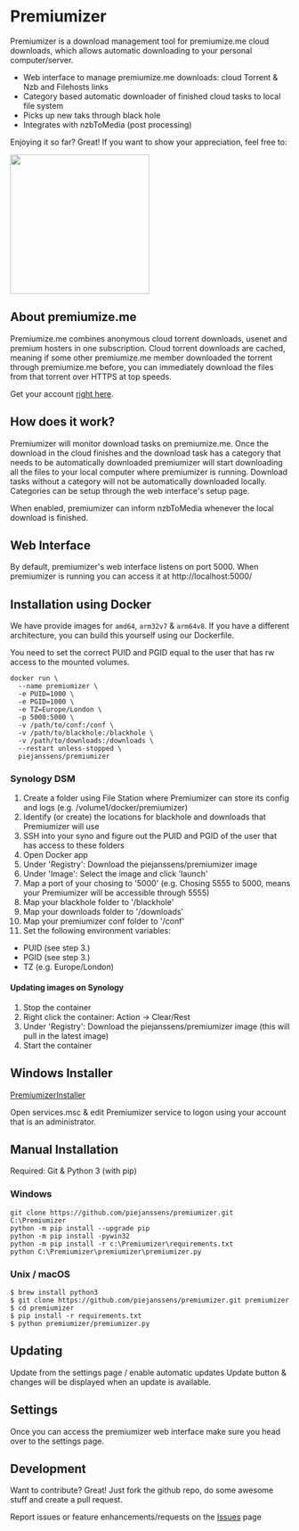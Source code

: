 # Premiumizer

Premiumizer is a download management tool for premiumize.me cloud downloads, which allows automatic downloading to your personal computer/server.

- Web interface to manage premiumize.me downloads: cloud Torrent & Nzb and Filehosts links
- Category based automatic downloader of finished cloud tasks to local file system
- Picks up new taks through black hole
- Integrates with nzbToMedia (post processing)

Enjoying it so far? Great! If you want to show your appreciation, feel free to:

<a href="https://ko-fi.com/M4M7694D5"><img src="https://uploads-ssl.webflow.com/5c14e387dab576fe667689cf/5cbed8a4ae2b88347c06c923_BuyMeACoffee_blue-p-500.png" width="250px"></a>

## About premiumize.me

Premiumize.me combines anonymous cloud torrent downloads, usenet and premium hosters in one subscription. Cloud torrent downloads are cached, meaning if some other premiumize.me member downloaded the torrent through premiumize.me before, you can immediately download the files from that torrent over HTTPS at top speeds.

Get your account [right here](https://www.premiumize.me/ref/198754075).

## How does it work?

Premiumizer will monitor download tasks on premiumize.me.
Once the download in the cloud finishes and the download task has a category that needs to be automatically downloaded premiumizer will start downloading all the files to your local computer where premiumizer is running. Download tasks without a category will not be automatically downloaded locally. Categories can be setup through the web interface's setup page.

When enabled, premiumizer can inform nzbToMedia whenever the local download is finished.

## Web Interface

By default, premiumizer's web interface listens on port 5000.
When premiumizer is running you can access it at http://localhost:5000/

## Installation using Docker

We have provide images for `amd64`, `arm32v7` & `arm64v8`. If you have a different architecture, you can build this yourself using our Dockerfile.

You need to set the correct PUID and PGID equal to the user that has rw access to the mounted volumes.

```shell
docker run \
  --name premiumizer \
  -e PUID=1000 \
  -e PGID=1000 \
  -e TZ=Europe/London \
  -p 5000:5000 \
  -v /path/to/conf:/conf \
  -v /path/to/blackhole:/blackhole \
  -v /path/to/downloads:/downloads \
  --restart unless-stopped \
  piejanssens/premiumizer
```

### Synology DSM

1. Create a folder using File Station where Premiumizer can store its config and logs (e.g. /volume1/docker/premiumizer)
2. Identify (or create) the locations for blackhole and downloads that Premiumizer will use
3. SSH into your syno and figure out the PUID and PGID of the user that has access to these folders
4. Open Docker app
5. Under 'Registry': Download the piejanssens/premiumizer image
6. Under 'Image': Select the image and click 'launch'
7. Map a port of your chosing to '5000' (e.g. Chosing 5555 to 5000, means your Premiumizer will be accessible through 5555)
8. Map your blackhole folder to '/blackhole'
9. Map your downloads folder to '/downloads'
10. Map your premiumizer conf folder to '/conf'
11. Set the following environment variables:

- PUID (see step 3.)
- PGID (see step 3.)
- TZ (e.g. Europe/London)

#### Updating images on Synology

1. Stop the container
2. Right click the container: Action -> Clear/Rest
3. Under 'Registry': Download the piejanssens/premiumizer image (this will pull in the latest image)
4. Start the container

## Windows Installer

[PremiumizerInstaller](https://github.com/neox387/PremiumizerInstaller/releases)

Open services.msc & edit Premiumizer service to logon using your account that is an administrator.

## Manual Installation

Required: Git & Python 3 (with pip)

### Windows

```shell
git clone https://github.com/piejanssens/premiumizer.git C:\Premiumizer
python -m pip install --upgrade pip
python -m pip install -pywin32
python -m pip install -r c:\Premiumizer\requirements.txt
python C:\Premiumizer\premiumizer\premiumizer.py
```

### Unix / macOS

```shell
$ brew install python3
$ git clone https://github.com/piejanssens/premiumizer.git premiumizer
$ cd premiumizer
$ pip install -r requirements.txt
$ python premiumizer/premiumizer.py
```

## Updating

Update from the settings page / enable automatic updates
Update button & changes will be displayed when an update is available.

## Settings

Once you can access the premiumizer web interface make sure you head over to the settings page.

## Development

Want to contribute? Great!
Just fork the github repo, do some awesome stuff and create a pull request.

Report issues or feature enhancements/requests on the [Issues](https://github.com/piejanssens/premiumizer/issues) page
